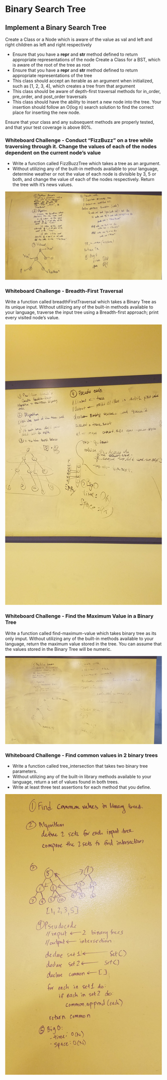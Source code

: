 # Binary Search Tree

## Implement a Binary Search Tree

Create a Class or a Node which is aware of the value as val and left and right children as left and right respectively
- Ensure that you have a __repr__ and __str__ method defined to return appropriate representations of the node
Create a Class for a BST, which is aware of the root of the tree as root
- Ensure that you have a __repr__ and __str__ method defined to return appropriate representations of the tree
- This class should accept an iterable as an argument when initialized, such as [1, 2, 3, 4], which creates a tree from that argument
- This class should be aware of depth-first traversal methods for in_order, pre_order, and post_order traversals
- This class should have the ability to insert a new node into the tree. Your insertion should follow an O(log n) search solution to find the correct place for inserting the new node.

Ensure that your class and any subsequent methods are properly tested, and that your test coverage is above 80%.


### Whiteboard Challenge - Conduct “FizzBuzz” on a tree while traversing through it. Change the values of each of the nodes dependent on the current node’s value

- Write a function called FizzBuzzTree which takes a tree as an argument.
- Without utilizing any of the built-in methods available to your language, determine weather or not the value of each node is divisible by 3, 5 or both, and change the value of each of the nodes respectively. Return the tree with it’s news values.

![whiteboard](../../assets/fizzbuzztree.jpg)


### Whiteboard Challenge - Breadth-First Traversal

Write a function called breadthFirstTraversal which takes a Binary Tree as its unique input. Without utilizing any of the built-in methods available to your language, traverse the input tree using a Breadth-first approach; print every visited node’s value.

![whiteboard](../../assets/breadth-first-traversal.jpg)


### Whiteboard Challenge - Find the Maximum Value in a Binary Tree

Write a function called find-maximum-value which takes binary tree as its only imput. Without utilizing any of the built-in methods available to your language, return the maximum value stored in the tree. You can assume that the values stored in the Binary Tree will be numeric.

![whiteboard](../../assets/find_maximum_value_binary_tree.jpg)


### Whiteboard Challenge - Find common values in 2 binary trees
- Write a function called tree_intersection that takes two binary tree parameters.
- Without utilizing any of the built-in library methods available to your language, return a set of values found in both trees.
- Write at least three test assertions for each method that you define.

![whiteboard](../../assets/tree_intersection.jpg)
